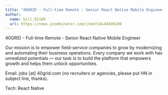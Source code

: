 ```yaml
---
title: "40GRID - Full-time Remote : Senior React Native Mobile Engineer"
author:
  name: bill_02109
  url: https://news.ycombinator.com/item?id=44436189
---
```


<JobNavigation />

40GRID - Full-time Remote - Senior React Native Mobile Engineer

Our mission is to empower field-service companies to grow by modernizing and automating their business operations. Every company we work with has unrealized potentials — our task is to build the platform that empowers growth and helps them unlock opportunities.

Email: jobs [at] 40grid.com (no recruiters or agencies, please put HN in subject line, thanks).

Tech: React Native
<JobApplication />
